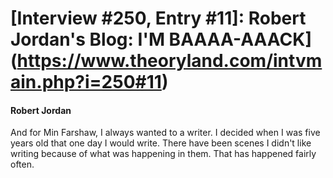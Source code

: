 # [Interview #250, Entry #11]: Robert Jordan's Blog: I'M BAAAA-AAACK](https://www.theoryland.com/intvmain.php?i=250#11)

#### Robert Jordan

And for Min Farshaw, I always wanted to a writer. I decided when I was five years old that one day I would write. There have been scenes I didn't like writing because of what was happening in them. That has happened fairly often.

